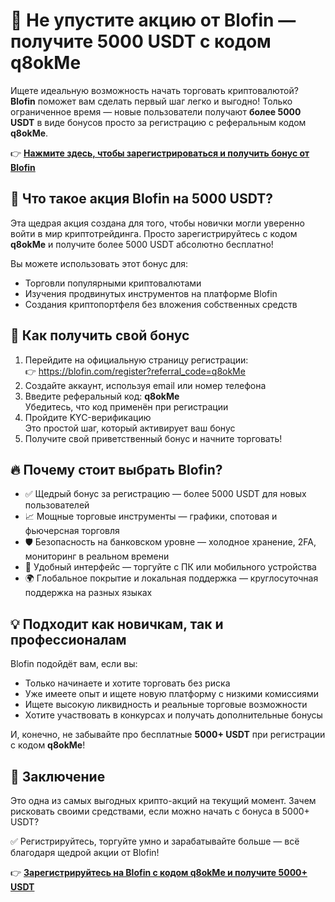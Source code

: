 <h1>🚨 Не упустите акцию от Blofin — получите 5000 USDT с кодом <strong>q8okMe</strong></h1>
  <p>Ищете идеальную возможность начать торговать криптовалютой? <strong>Blofin</strong> поможет вам сделать первый шаг легко и выгодно! Только ограниченное время — новые пользователи получают <strong>более 5000 USDT</strong> в виде бонусов просто за регистрацию с реферальным кодом <strong>q8okMe</strong>.</p>

  <p>👉 <strong><a href="https://blofin.com/register?referral_code=q8okMe">Нажмите здесь, чтобы зарегистрироваться и получить бонус от Blofin</a></strong></p>

 

  <h2>🎉 Что такое акция Blofin на 5000 USDT?</h2>
  <p>Эта щедрая акция создана для того, чтобы новички могли уверенно войти в мир криптотрейдинга. Просто зарегистрируйтесь с кодом <strong>q8okMe</strong> и получите более 5000 USDT абсолютно бесплатно!</p>

  <p>Вы можете использовать этот бонус для:</p>
  <ul>
    <li>Торговли популярными криптовалютами</li>
    <li>Изучения продвинутых инструментов на платформе Blofin</li>
    <li>Создания криптопортфеля без вложения собственных средств</li>
  </ul>

  

  <h2>📝 Как получить свой бонус</h2>
  <ol>
    <li>Перейдите на официальную страницу регистрации:<br>
      👉 <a href="https://blofin.com/register?referral_code=q8okMe">https://blofin.com/register?referral_code=q8okMe</a>
    </li>
    <li>Создайте аккаунт, используя email или номер телефона</li>
    <li>Введите реферальный код: <strong>q8okMe</strong><br>Убедитесь, что код применён при регистрации</li>
    <li>Пройдите KYC-верификацию<br>Это простой шаг, который активирует ваш бонус</li>
    <li>Получите свой приветственный бонус и начните торговать!</li>
  </ol>

  

  <h2>🔥 Почему стоит выбрать Blofin?</h2>
  <ul>
    <li>✅ Щедрый бонус за регистрацию — более 5000 USDT для новых пользователей</li>
    <li>📈 Мощные торговые инструменты — графики, спотовая и фьючерсная торговля</li>
    <li>🛡️ Безопасность на банковском уровне — холодное хранение, 2FA, мониторинг в реальном времени</li>
    <li>📱 Удобный интерфейс — торгуйте с ПК или мобильного устройства</li>
    <li>🌍 Глобальное покрытие и локальная поддержка — круглосуточная поддержка на разных языках</li>
  </ul>

  

  <h2>💡 Подходит как новичкам, так и профессионалам</h2>
  <p>Blofin подойдёт вам, если вы:</p>
  <ul>
    <li>Только начинаете и хотите торговать без риска</li>
    <li>Уже имеете опыт и ищете новую платформу с низкими комиссиями</li>
    <li>Ищете высокую ликвидность и реальные торговые возможности</li>
    <li>Хотите участвовать в конкурсах и получать дополнительные бонусы</li>
  </ul>

  <p>И, конечно, не забывайте про бесплатные <strong>5000+ USDT</strong> при регистрации с кодом <strong>q8okMe</strong>!</p>

  

  <h2>🎯 Заключение</h2>
  <p>Это одна из самых выгодных крипто-акций на текущий момент. Зачем рисковать своими средствами, если можно начать с бонуса в 5000+ USDT?</p>
  <p>✅ Регистрируйтесь, торгуйте умно и зарабатывайте больше — всё благодаря щедрой акции от Blofin!</p>

  <p>👉 <strong><a href="https://blofin.com/register?referral_code=q8okMe">Зарегистрируйтесь на Blofin с кодом q8okMe и получите 5000+ USDT</a></strong></p>
</body>
</html>
